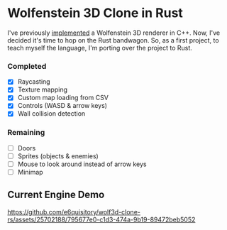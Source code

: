 # Wolfenstein 3D Clone in Rust
I've previously [implemented](https://github.com/wolf3d-clone) a Wolfenstein 3D renderer in C++. Now, I've decided it's time to hop on the Rust bandwagon. So, as a first project, to teach myself the language, I'm porting over the project to Rust.

### Completed
- [x] Raycasting
- [x] Texture mapping
- [x] Custom map loading from CSV
- [x] Controls (WASD & arrow keys)
- [x] Wall collision detection

### Remaining
- [ ] Doors
- [ ] Sprites (objects & enemies)
- [ ] Mouse to look around instead of arrow keys
- [ ] Minimap

## Current Engine Demo
https://github.com/e6quisitory/wolf3d-clone-rs/assets/25702188/795677e0-c1d3-474a-9b19-89472beb5052